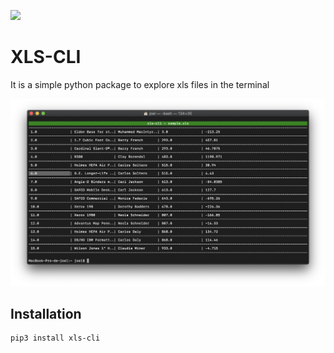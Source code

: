 ![](https://img.shields.io/pypi/pyversions/xls-cli)

# XLS-CLI

It is a simple python package to explore xls files in the terminal

![screenshot](images/screenshot.png)

## Installation 

```python3
pip3 install xls-cli
```